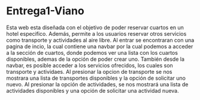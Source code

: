 # Entrega1-Viano
Esta web esta diseñada con el objetivo de poder reservar cuartos en un hotel especifico. Además, permite a los usuarios reservar otros servicios como transporte y actividades al aire libre. Al entrar se encontraran con una pagina de incio, la cual contiene una navbar por la cual podemos a acceder a la sección de cuartos, donde podemos ver una lista con los cuartos disponibles, ademas de la opción de poder crear uno. También desde la navbar, es posible acceder a los servicios ofrecidos, los cuales son transporte y actividaes. Al presionar la opcion de transporte se nos mostrara una lista de transportes disponibles y la opción de solicitar uno nuevo. Al presionar la opción de actividades, se nos mostrará una lista de actividades disponibles y una opción de solicitar una actividad nueva.
